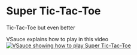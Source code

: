 # Super Tic-Tac-Toe

Tic-Tac-Toe but even better

VSauce explains how to play in this video 
[![VSauce showing how to play Super Tic-Tac-Toe](http://img.youtube.com/vi/_Na3a1ZrX7c/0.jpg)](https://www.youtube.com/watch?v=_Na3a1ZrX7c)